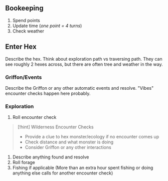 ## Bookeeping
1. Spend points 
2. Update time (*one point = 4 turns*)
3. Check weather

## Enter Hex
Describe the hex. Think about exploration path vs traversing path. They can see roughly 2 hexes across, but there are often tree and weather in the way.
### Griffon/Events 
Describe the Griffon or any other automatic events and resolve. "Vibes" encounter checks happen here probably.
### Exploration

1. Roll encounter check
> [!hint] Wilderness Encounter Checks
> - Provide a clue to hex monster/ecology if no encounter comes up
> - Check distance and what monster is doing
> - Consider Griffon or any other interactions
1. Describe anything found and resolve
2. Roll forage
3. Fishing if applicable (More than an extra hour spent fishing or doing anything else calls for another encounter check)
  
